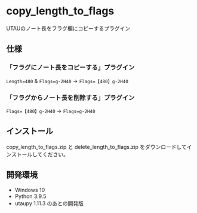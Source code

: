 # copy_length_to_flags
 UTAUのノート長をフラグ欄にコピーするプラグイン

## 仕様

### 「フラグにノート長をコピーする」プラグイン

`Length=480` & `Flags=g-2H40` → `Flags=【480】g-2H40`

### 「フラグからノート長を削除する」プラグイン

`Flags=【480】g-2H40` → `Flags=g-2H40`

## インストール

copy_length_to_flags.zip と delete_length_to_flags.zip をダウンロードしてインストールしてください。

## 開発環境

- Windows 10
- Python 3.9.5
- utaupy 1.11.3 のあとの開発版